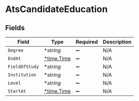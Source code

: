 # AtsCandidateEducation


## Fields

| Field                                      | Type                                       | Required                                   | Description                                |
| ------------------------------------------ | ------------------------------------------ | ------------------------------------------ | ------------------------------------------ |
| `Degree`                                   | **string*                                  | :heavy_minus_sign:                         | N/A                                        |
| `EndAt`                                    | [*time.Time](https://pkg.go.dev/time#Time) | :heavy_minus_sign:                         | N/A                                        |
| `FieldOfStudy`                             | **string*                                  | :heavy_minus_sign:                         | N/A                                        |
| `Institution`                              | **string*                                  | :heavy_minus_sign:                         | N/A                                        |
| `Level`                                    | **string*                                  | :heavy_minus_sign:                         | N/A                                        |
| `StartAt`                                  | [*time.Time](https://pkg.go.dev/time#Time) | :heavy_minus_sign:                         | N/A                                        |